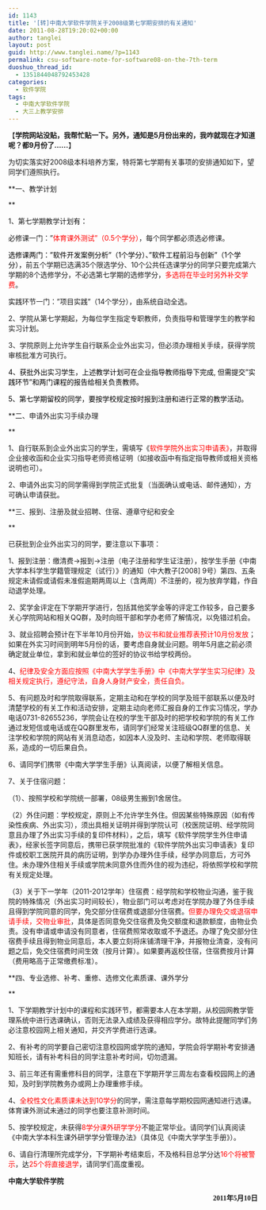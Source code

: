 ```yaml
---
id: 1143
title: '[转]中南大学软件学院关于2008级第七学期安排的有关通知'
date: 2011-08-28T19:20:02+00:00
author: tanglei
layout: post
guid: http://www.tanglei.name/?p=1143
permalink: csu-software-note-for-software08-on-the-7th-term
duoshuo_thread_id:
  - 1351844048792453428
categories:
  - 软件学院
tags:
  - 中南大学软件学院
  - 大三上教学安排
---
```

【**学院网站没贴，我帮忙贴一下。另外，通知是5月份出来的，我咋就现在才知道呢？都9月份了……**】

为切实落实好2008级本科培养方案，特将第七学期有关事项的安排通知如下，望同学们遵照执行。

**一、教学计划
  
** 

1、第七学期教学计划<span style="color: black;">有：<br /> </span>

必修课一门：&#8221;<span style="color: red;">体育课外测试&#8221;（0.5个学分）</span>，每个同学都必须选必修课。

<span style="color: black;">选修课两门：&#8221;软件开发案例分析&#8221;（1个学分）、&#8221;软件工程前沿与创新&#8221;（1个学分），</span>前五个学期已选满35个限选学分、10个公共任选课学分的同学只要完成第六学期的8个选修学分，不必选第七学期的选修学分，<span style="color: red;">多选将在毕业时另外补交学费</span>。

<span style="color: black;">实</span>践环节一门：&#8221;项目实践&#8221;（14个学分），由系统自动全选。

2、学院从第七学期起，为每位学生指定专职教师，负责指导和管理学生的教学和实习计划。<span style="color: black;"><br /> </span>

3、学院原则上允许学生自行联系企业外出实习，但必须办理相关手续，获得学院审核批准方可执行。

<span style="color: black;">4、获批外出实习学生，上述教学计划可在企业指导教师指导下完成, 但需提交&#8221;实践环节&#8221;和两门课程的报告给相关负责教师。<br /> </span>

<span style="color: black;">5、第七学期留校的同学，要按学校规定按时报到注册和进行正常的教学活动。<br /> </span>

**二、申请外出实习手续办理
  
** 

1、自行联系到企业外出实习的学生，需填写《<span style="color: red;">软件学院外出实习申请表》</span>，并取得企业接收函和企业实习指导老师资格证明（如接收函中有指定指导教师或相关资格说明也可）。

2、申请外出实习的同学需得到学院正式批复（当面确认或电话、邮件通知），方可确认申请获批。

**三、报到、注册及就业招聘、住宿、遵章守纪和安全
  
** 

已获批到企业外出实习的同学，要注意以下事项：

1、报到注册：缴清费→报到→注册（电子注册和学生证注册），按学生手册《中南大学本科学生学籍管理规定（试行）》的通知（中大教子[2008] 9号）第四、五条规定未请假或请假未准假逾期两周以上（含两周）不注册的，视为放弃学籍，作自动退学处理。

2、奖学金评定在下学期开学进行，包括其他奖学金等的评定工作较多，自己要多关心学院网站和相关QQ群，及时向班干部和学办老师了解情况，以免错过机会。

3、就业招聘会预计在下半年10月份开始，<span style="color: red;">协议书和就业推荐表预计10月份发放</span>；如果在外实习时间到明年5月份的话，要考虑自身就业问题。明年5月底之前必须确定就业单位，拿到和就业单位的签好的协议书给学校两份。

4、<span style="color: red;">纪律及安全方面应按照《中南大学学生手册》中《中南大学学生实习纪律》及相关规定执行，遵纪守法，自身人身财产安全，责任自负。<br /> </span>

5、有问题及时和学院取得联系，定期主动和在学校的同学及班干部联系以便及时清楚学校的有关工作和活动安排，定期主动向老师汇报自身的工作实习情况，学办电话0731-82655236，学院会让在校的学生干部及时的把学校和学院的有关工作通过发短信或电话或在QQ群里发布，请同学们经常关注班级QQ群里的信息、关注学校和学院的网站有关消息动态，如因本人没及时、主动和学院、老师取得联系，造成的一切后果自负。

6、请同学们携带《中南大学学生手册》认真阅读，以便了解相关信息。

7、关于住宿问题：

（1）、按照学校和学院统一部署，08级男生搬到1舍居住。

（2）外住问题：学校规定，原则上不允许学生外住。但因某些特殊原因（如有传染性疾病、外出实习），须出具相关证明并得到学院认可（校医院证明、经学院同意且办理了外出实习手续的复印件材料），之后，填写《软件学院学生外住申请表》，经家长签字同意后，携带已获学院批准的《软件学院外出实习申请表》复印件或校职工医院开具的病历证明，到学办办理外住手续，经学办同意后，方可外住。未办理外住相关手续或学院未同意外住而外住的视为违纪，将依照学校和学院有关规定处理。

（3）关于下一学年（2011-2012学年）住宿费：经学院和学校物业沟通，鉴于我院的特殊情况（外出实习时间较长），物业部门可以考虑对在学院办理了外住手续且得到学院同意的同学，免交部分住宿费或退部分住宿费。<span style="color: red;">但要办理免交或退宿申请手续，交物业审批</span>，具体是否同意免交住宿费及免交额度和退款额度，由物业负责。没有申请或申请没有同意者，住宿费照常收取或不予退还。办理了免交部分住宿费手续且得到物业同意后，本人要立刻将床铺清理干净，并报物业清查，没有问题之后，免交住宿费时间生效（按月计算）。如果要再返校住宿，住宿费按月计算（费用略高于正常缴费标准）。

**四、专业选修、补考、重修、选修文化素质课、课外学分
  
** 

1、下学期教学计划中的课程和实践环节，都需要本人在本学期，从校园网教学管理系统中进行选课确认，否则无法录入成绩及获得相应学分。故特此提醒同学们务必注意校园网上相关通知，并交齐学费进行选课。

2、有补考的同学要自己密切注意校园网或学院的通知，学院会将学期补考安排通知班长，请有补考科目的同学注意补考时间，切勿遗漏。

3、前三年还有需重修科目的同学，注意在下学期开学三周左右查看校园网上的通知，及时到学院教务办或网上办理重修手续。

4、<span style="color: red;">全校性文化素质课未达到10学分</span>的同学，需注意每学期校园网通知进行选课。体育课外测试未通过的同学也要注意补测时间。

5、按学校规定，未获得<span style="color: red;">8学分课外研学学分</span>不能正常毕业。请同学们认真阅读《中南大学本科生课外研学学分管理办法》（具体见《中南大学学生手册》）。

6、请自行清理所完成学分，下学期补考结束后，不及格科目总学分达<span style="color: #ff0000;">16个将被警示</span>，达<span style="color: #ff0000;">25个将直接退学</span>，请同学们高度重视。

<span class="Apple-style-span" style="font-family: 新宋体;"><strong>中南大学软件学院</strong></span>

<p style="text-align: right;">
  <span style="font-family: 新宋体;"><strong>2011年5月10日 </strong></span>
</p>
